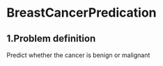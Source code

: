 # BreastCancerPredication
## 1.Problem definition 
Predict whether the cancer is benign or malignant
